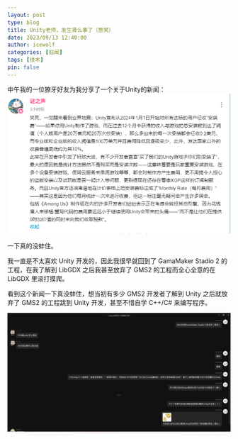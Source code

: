 ```yaml
---
layout: post
type: blog
title: Unity老师，发生肾么事了（憋笑）
date: 2023/09/13 12:40:00
author: icewolf
categories: [旧闻]
tags: [技术]
pin: false
---
```



中午我的一位獠牙好友为我分享了一个关于Unity的新闻：
![Bilibili动态](assets/img/post/unityWhatUp-1.png)

一下真的没蚌住。

我一直是不太喜欢 Unity 开发的，因此我很早就回到了 GamaMaker Stadio 2 的工程，在我了解到 LibGDX 之后我甚至放弃了 GMS2 的工程而全心全意的在 LibGDX 里滚打摸爬。

看到这个新闻一下真没蚌住，想当初有多少 GMS2 开发者了解到 Unity 之后就放弃了 GMS2 的工程跳到 Unity 开发，甚至不惜自学 C++/C# 来编写程序。

![好友的聊天记录](assets/img/post/unityWhatUp-2.png)
